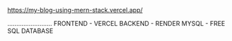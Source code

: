 https://my-blog-using-mern-stack.vercel.app/

.........................
FRONTEND - VERCEL
BACKEND - RENDER
MYSQL - FREE SQL DATABASE
